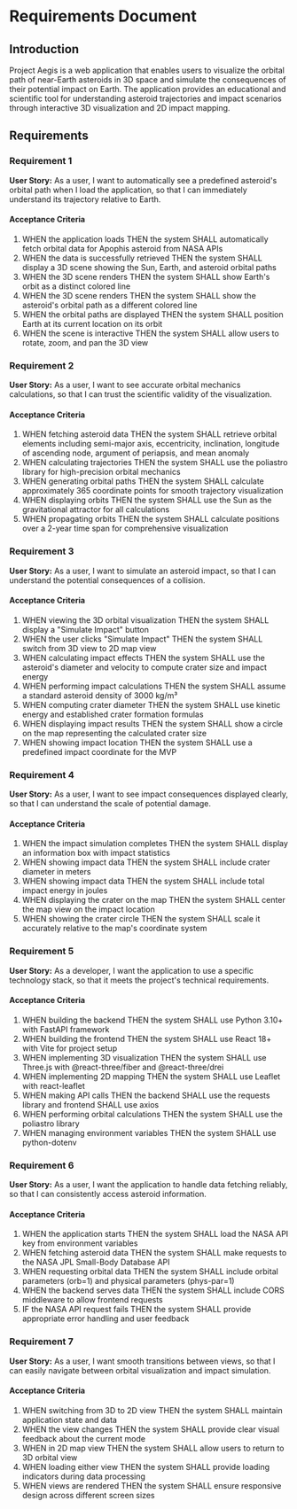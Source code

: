 # Requirements Document

## Introduction

Project Aegis is a web application that enables users to visualize the orbital path of near-Earth asteroids in 3D space and simulate the consequences of their potential impact on Earth. The application provides an educational and scientific tool for understanding asteroid trajectories and impact scenarios through interactive 3D visualization and 2D impact mapping.

## Requirements

### Requirement 1

**User Story:** As a user, I want to automatically see a predefined asteroid's orbital path when I load the application, so that I can immediately understand its trajectory relative to Earth.

#### Acceptance Criteria

1. WHEN the application loads THEN the system SHALL automatically fetch orbital data for Apophis asteroid from NASA APIs
2. WHEN the data is successfully retrieved THEN the system SHALL display a 3D scene showing the Sun, Earth, and asteroid orbital paths
3. WHEN the 3D scene renders THEN the system SHALL show Earth's orbit as a distinct colored line
4. WHEN the 3D scene renders THEN the system SHALL show the asteroid's orbital path as a different colored line
5. WHEN the orbital paths are displayed THEN the system SHALL position Earth at its current location on its orbit
6. WHEN the scene is interactive THEN the system SHALL allow users to rotate, zoom, and pan the 3D view

### Requirement 2

**User Story:** As a user, I want to see accurate orbital mechanics calculations, so that I can trust the scientific validity of the visualization.

#### Acceptance Criteria

1. WHEN fetching asteroid data THEN the system SHALL retrieve orbital elements including semi-major axis, eccentricity, inclination, longitude of ascending node, argument of periapsis, and mean anomaly
2. WHEN calculating trajectories THEN the system SHALL use the poliastro library for high-precision orbital mechanics
3. WHEN generating orbital paths THEN the system SHALL calculate approximately 365 coordinate points for smooth trajectory visualization
4. WHEN displaying orbits THEN the system SHALL use the Sun as the gravitational attractor for all calculations
5. WHEN propagating orbits THEN the system SHALL calculate positions over a 2-year time span for comprehensive visualization

### Requirement 3

**User Story:** As a user, I want to simulate an asteroid impact, so that I can understand the potential consequences of a collision.

#### Acceptance Criteria

1. WHEN viewing the 3D orbital visualization THEN the system SHALL display a "Simulate Impact" button
2. WHEN the user clicks "Simulate Impact" THEN the system SHALL switch from 3D view to 2D map view
3. WHEN calculating impact effects THEN the system SHALL use the asteroid's diameter and velocity to compute crater size and impact energy
4. WHEN performing impact calculations THEN the system SHALL assume a standard asteroid density of 3000 kg/m³
5. WHEN computing crater diameter THEN the system SHALL use kinetic energy and established crater formation formulas
6. WHEN displaying impact results THEN the system SHALL show a circle on the map representing the calculated crater size
7. WHEN showing impact location THEN the system SHALL use a predefined impact coordinate for the MVP

### Requirement 4

**User Story:** As a user, I want to see impact consequences displayed clearly, so that I can understand the scale of potential damage.

#### Acceptance Criteria

1. WHEN the impact simulation completes THEN the system SHALL display an information box with impact statistics
2. WHEN showing impact data THEN the system SHALL include crater diameter in meters
3. WHEN showing impact data THEN the system SHALL include total impact energy in joules
4. WHEN displaying the crater on the map THEN the system SHALL center the map view on the impact location
5. WHEN showing the crater circle THEN the system SHALL scale it accurately relative to the map's coordinate system

### Requirement 5

**User Story:** As a developer, I want the application to use a specific technology stack, so that it meets the project's technical requirements.

#### Acceptance Criteria

1. WHEN building the backend THEN the system SHALL use Python 3.10+ with FastAPI framework
2. WHEN building the frontend THEN the system SHALL use React 18+ with Vite for project setup
3. WHEN implementing 3D visualization THEN the system SHALL use Three.js with @react-three/fiber and @react-three/drei
4. WHEN implementing 2D mapping THEN the system SHALL use Leaflet with react-leaflet
5. WHEN making API calls THEN the backend SHALL use the requests library and frontend SHALL use axios
6. WHEN performing orbital calculations THEN the system SHALL use the poliastro library
7. WHEN managing environment variables THEN the system SHALL use python-dotenv

### Requirement 6

**User Story:** As a user, I want the application to handle data fetching reliably, so that I can consistently access asteroid information.

#### Acceptance Criteria

1. WHEN the application starts THEN the system SHALL load the NASA API key from environment variables
2. WHEN fetching asteroid data THEN the system SHALL make requests to the NASA JPL Small-Body Database API
3. WHEN requesting orbital data THEN the system SHALL include orbital parameters (orb=1) and physical parameters (phys-par=1)
4. WHEN the backend serves data THEN the system SHALL include CORS middleware to allow frontend requests
5. IF the NASA API request fails THEN the system SHALL provide appropriate error handling and user feedback

### Requirement 7

**User Story:** As a user, I want smooth transitions between views, so that I can easily navigate between orbital visualization and impact simulation.

#### Acceptance Criteria

1. WHEN switching from 3D to 2D view THEN the system SHALL maintain application state and data
2. WHEN the view changes THEN the system SHALL provide clear visual feedback about the current mode
3. WHEN in 2D map view THEN the system SHALL allow users to return to 3D orbital view
4. WHEN loading either view THEN the system SHALL provide loading indicators during data processing
5. WHEN views are rendered THEN the system SHALL ensure responsive design across different screen sizes